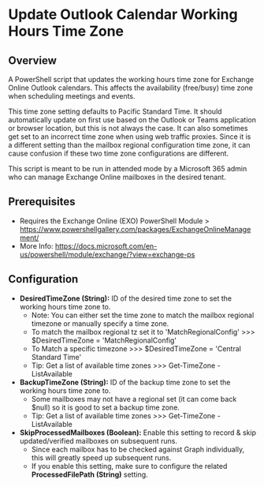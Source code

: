 # Update Outlook Calendar Working Hours Time Zone

## Overview

A PowerShell script that updates the working hours time zone for Exchange Online Outlook calendars. This affects the availability (free/busy) time zone when scheduling meetings and events.

This time zone setting defaults to Pacific Standard Time. It should automatically update on first use based on the Outlook or Teams application or browser location, but this is not always the case. It can also sometimes get set to an incorrect time zone when using web traffic proxies. Since it is a different setting than the mailbox regional configuration time zone, it can cause confusion if these two time zone configurations are different.

This script is meant to be run in attended mode by a Microsoft 365 admin who can manage Exchange Online mailboxes in the desired tenant.

## Prerequisites
- Requires the Exchange Online (EXO) PowerShell Module > https://www.powershellgallery.com/packages/ExchangeOnlineManagement/
- More Info: https://docs.microsoft.com/en-us/powershell/module/exchange/?view=exchange-ps

## Configuration

- **DesiredTimeZone (String):** ID of the desired time zone to set the working hours time zone to.
  - Note: You can either set the time zone to match the mailbox regional timezone or manually specify a time zone.
  - To match the mailbox regional tz set it to 'MatchRegionalConfig' >>> $DesiredTimeZone = 'MatchRegionalConfig'
  - To Match a specific timezone >>> $DesiredTimeZone = 'Central Standard Time'
  - Tip: Get a list of available time zones >>> Get-TimeZone -ListAvailable
- **BackupTimeZone (String):** ID of the backup time zone to set the working hours time zone to.
  - Some mailboxes may not have a regional set (it can come back $null) so it is good to set a backup time zone.
  - Tip: Get a list of available time zones >>> Get-TimeZone -ListAvailable
- **SkipProcessedMailboxes (Boolean):** Enable this setting to record & skip updated/verified mailboxes on subsequent runs.
  - Since each mailbox has to be checked against Graph individually, this will greatly speed up subsequent runs.
  - If you enable this setting, make sure to configure the related **ProcessedFilePath (String)** setting.